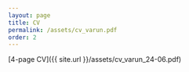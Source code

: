 ```yaml
---
layout: page
title: CV
permalink: /assets/cv_varun.pdf
order: 2
---
```


[4-page CV]({{ site.url }}/assets/cv_varun_24-06.pdf)

